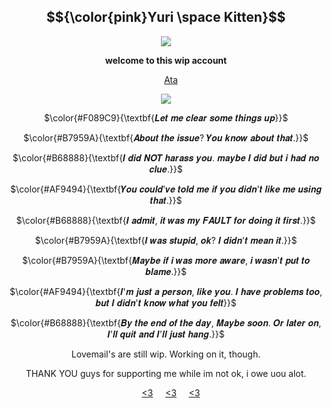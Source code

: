 <div align="center">

## $${\color{pink}Yuri \space Kitten}$$

<img src="https://github.com/user-attachments/assets/4f422203-eb03-4b28-a0bb-bfc067da1387" />
</p>

</p>

**welcome to this wip account**

&nbsp;&nbsp;&nbsp; [Ata](https://forevermortal.atabook.org/)

<img src="https://github.com/user-attachments/assets/f25fadf8-9244-487c-8e45-8646cc9961c0" />
</p>

 $\color{#F089C9}{\textbf{𝑳𝒆𝒕 𝒎𝒆 𝒄𝒍𝒆𝒂𝒓 𝒔𝒐𝒎𝒆 𝒕𝒉𝒊𝒏𝒈𝒔 𝒖𝒑}}$
 
 $\color{#B7959A}{\textbf{𝑨𝒃𝒐𝒖𝒕 𝒕𝒉𝒆 𝒊𝒔𝒔𝒖𝒆? 𝒀𝒐𝒖 𝒌𝒏𝒐𝒘 𝒂𝒃𝒐𝒖𝒕 𝒕𝒉𝒂𝒕.}}$
 
 $\color{#B68888}{\textbf{𝑰 𝒅𝒊𝒅 𝑵𝑶𝑻 𝒉𝒂𝒓𝒂𝒔𝒔 𝒚𝒐𝒖. 𝒎𝒂𝒚𝒃𝒆 𝑰 𝒅𝒊𝒅 𝒃𝒖𝒕 𝒊 𝒉𝒂𝒅 𝒏𝒐 𝒄𝒍𝒖𝒆.}}$

 $\color{#AF9494}{\textbf{𝒀𝒐𝒖 𝒄𝒐𝒖𝒍𝒅'𝒗𝒆 𝒕𝒐𝒍𝒅 𝒎𝒆 𝒊𝒇 𝒚𝒐𝒖 𝒅𝒊𝒅𝒏'𝒕 𝒍𝒊𝒌𝒆 𝒎𝒆 𝒖𝒔𝒊𝒏𝒈 𝒕𝒉𝒂𝒕.}}$

 $\color{#B68888}{\textbf{𝑰 𝒂𝒅𝒎𝒊𝒕, 𝒊𝒕 𝒘𝒂𝒔 𝒎𝒚 𝑭𝑨𝑼𝑳𝑻 𝒇𝒐𝒓 𝒅𝒐𝒊𝒏𝒈 𝒊𝒕 𝒇𝒊𝒓𝒔𝒕.}}$

 $\color{#B7959A}{\textbf{𝑰 𝒘𝒂𝒔 𝒔𝒕𝒖𝒑𝒊𝒅, 𝒐𝒌? 𝑰 𝒅𝒊𝒅𝒏'𝒕 𝒎𝒆𝒂𝒏 𝒊𝒕.}}$

 $\color{#B7959A}{\textbf{𝑴𝒂𝒚𝒃𝒆 𝒊𝒇 𝒊 𝒘𝒂𝒔 𝒎𝒐𝒓𝒆 𝒂𝒘𝒂𝒓𝒆, 𝒊 𝒘𝒂𝒔𝒏'𝒕 𝒑𝒖𝒕 𝒕𝒐 𝒃𝒍𝒂𝒎𝒆.}}$ 
 
 $\color{#AF9494}{\textbf{𝑰'𝒎 𝒋𝒖𝒔𝒕 𝒂 𝒑𝒆𝒓𝒔𝒐𝒏, 𝒍𝒊𝒌𝒆 𝒚𝒐𝒖. 𝑰 𝒉𝒂𝒗𝒆 𝒑𝒓𝒐𝒃𝒍𝒆𝒎𝒔 𝒕𝒐𝒐, 𝒃𝒖𝒕 𝑰 𝒅𝒊𝒅𝒏'𝒕 𝒌𝒏𝒐𝒘 𝒘𝒉𝒂𝒕 𝒚𝒐𝒖 𝒇𝒆𝒍𝒕}}$
 
 $\color{#B68888}{\textbf{𝑩𝒚 𝒕𝒉𝒆 𝒆𝒏𝒅 𝒐𝒇 𝒕𝒉𝒆 𝒅𝒂𝒚, 𝑴𝒂𝒚𝒃𝒆 𝒔𝒐𝒐𝒏. 𝑶𝒓 𝒍𝒂𝒕𝒆𝒓 𝒐𝒏, 𝑰'𝒍𝒍 𝒒𝒖𝒊𝒕 𝒂𝒏𝒅 𝑰'𝒍𝒍 𝒋𝒖𝒔𝒕 𝒉𝒂𝒏𝒈.}}$

  </p>
 Lovemail's are still wip. Working on it, though.
 </p>
THANK YOU guys for supporting me while im not ok, i owe uou alot.

&nbsp;&nbsp;&nbsp; [<3](https://github.com/yyoshidaa)
&nbsp;&nbsp;&nbsp; [<3](https://github.com/yurivampire)
&nbsp;&nbsp;&nbsp; [<3](https://github.com/Casyuce)

